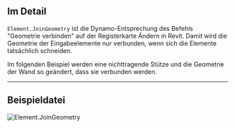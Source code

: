 ## Im Detail
`Element.JoinGeometry` ist die Dynamo-Entsprechung des Befehls "Geometrie verbinden" auf der Registerkarte Ändern in Revit. Damit wird die Geometrie der Eingabeelemente nur verbunden, wenn sich die Elemente tatsächlich schneiden.

Im folgenden Beispiel werden eine nichttragende Stütze und die Geometrie der Wand so geändert, dass sie verbunden werden.
___
## Beispieldatei

![Element.JoinGeometry](./Revit.Elements.Element.JoinGeometry_img.jpg)
